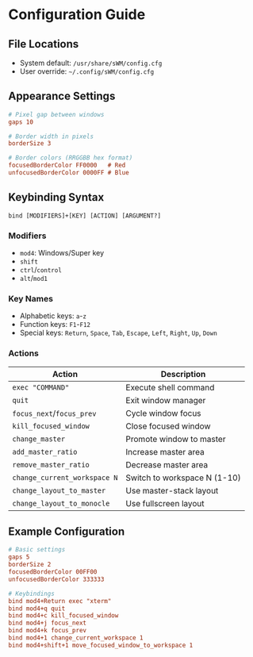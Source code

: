 # Configuration Guide

## File Locations
- System default: `/usr/share/sWM/config.cfg`
- User override: `~/.config/sWM/config.cfg`

## Appearance Settings
```ini
# Pixel gap between windows
gaps 10

# Border width in pixels
borderSize 3

# Border colors (RRGGBB hex format)
focusedBorderColor FF0000   # Red
unfocusedBorderColor 0000FF # Blue
```

## Keybinding Syntax
```
bind [MODIFIERS]+[KEY] [ACTION] [ARGUMENT?]
```

### Modifiers
- `mod4`: Windows/Super key
- `shift`
- `ctrl`/`control`
- `alt`/`mod1`

### Key Names
- Alphabetic keys: `a`-`z`
- Function keys: `F1`-`F12`
- Special keys: `Return`, `Space`, `Tab`, `Escape`, `Left`, `Right`, `Up`, `Down`

### Actions
| Action                            | Description                  |
|-----------------------------------|------------------------------|
| `exec "COMMAND"`                  | Execute shell command        |
| `quit`                            | Exit window manager          |
| `focus_next`/`focus_prev`         | Cycle window focus           |
| `kill_focused_window`             | Close focused window         |
| `change_master`                   | Promote window to master     |
| `add_master_ratio`                | Increase master area         |
| `remove_master_ratio`             | Decrease master area         |
| `change_current_workspace N`      | Switch to workspace N (1-10) |
| `change_layout_to_master`         | Use master-stack layout      |
| `change_layout_to_monocle`        | Use fullscreen layout        |

## Example Configuration
```ini
# Basic settings
gaps 5
borderSize 2
focusedBorderColor 00FF00
unfocusedBorderColor 333333

# Keybindings
bind mod4+Return exec "xterm"
bind mod4+q quit
bind mod4+c kill_focused_window
bind mod4+j focus_next
bind mod4+k focus_prev
bind mod4+1 change_current_workspace 1
bind mod4+shift+1 move_focused_window_to_workspace 1
```
